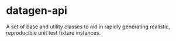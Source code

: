 datagen-api
===========

A set of base and utility classes to aid in rapidly generating realistic, reproducible unit test fixture instances.
